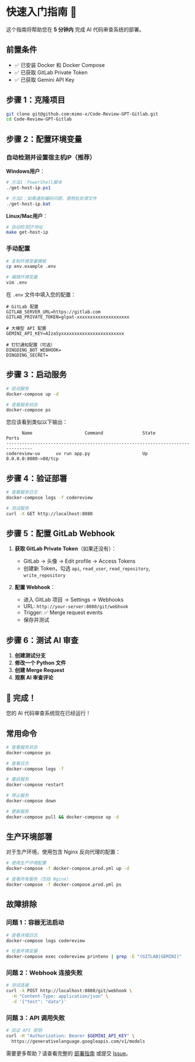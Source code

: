 # 快速入门指南 🚀

这个指南将帮助您在 **5 分钟内** 完成 AI 代码审查系统的部署。

## 前置条件

- ✅ 已安装 Docker 和 Docker Compose
- ✅ 已获取 GitLab Private Token
- ✅ 已获取 Gemini API Key

## 步骤 1：克隆项目

```bash
git clone git@github.com:mimo-x/Code-Review-GPT-Gitlab.git
cd Code-Review-GPT-Gitlab
```

## 步骤 2：配置环境变量

### 自动检测并设置宿主机IP（推荐）

**Windows用户**：
```powershell
# 方法1：PowerShell脚本
./get-host-ip.ps1

# 方法2：如果遇到编码问题，使用批处理文件
./get-host-ip.bat
```

**Linux/Mac用户**：
```bash
# 自动检测IP地址
make get-host-ip
```

### 手动配置

```bash
# 复制环境变量模板
cp env.example .env

# 编辑环境变量
vim .env
```

在 `.env` 文件中填入您的配置：

```env
# GitLab 配置
GITLAB_SERVER_URL=https://gitlab.com
GITLAB_PRIVATE_TOKEN=glpat-xxxxxxxxxxxxxxxxxxxx

# 大模型 API 配置
GEMINI_API_KEY=AIzaSyxxxxxxxxxxxxxxxxxxxxxxxx

# 钉钉通知配置（可选）
DINGDING_BOT_WEBHOOK=
DINGDING_SECRET=
```

## 步骤 3：启动服务

```bash
# 启动服务
docker-compose up -d

# 查看服务状态
docker-compose ps
```

您应该看到类似以下输出：

```
      Name                    Command               State           Ports
--------------------------------------------------------------------------------
codereview-uv      uv run app.py                    Up      0.0.0.0:8080->80/tcp
```

## 步骤 4：验证部署

```bash
# 查看服务日志
docker-compose logs -f codereview

# 测试服务
curl -X GET http://localhost:8080
```

## 步骤 5：配置 GitLab Webhook

1. **获取 GitLab Private Token**（如果还没有）：
   - GitLab → 头像 → Edit profile → Access Tokens
   - 创建新 Token，勾选 `api`, `read_user`, `read_repository`, `write_repository`

2. **配置 Webhook**：
   - 进入 GitLab 项目 → Settings → Webhooks
   - URL: `http://your-server:8080/git/webhook`
   - Trigger: ✅ Merge request events
   - 保存并测试

## 步骤 6：测试 AI 审查

1. **创建测试分支**
2. **修改一个 Python 文件**
3. **创建 Merge Request**
4. **观察 AI 审查评论**

## 🎉 完成！

您的 AI 代码审查系统现在已经运行！

## 常用命令

```bash
# 查看服务状态
docker-compose ps

# 查看日志
docker-compose logs -f

# 重启服务
docker-compose restart

# 停止服务
docker-compose down

# 更新服务
docker-compose pull && docker-compose up -d
```

## 生产环境部署

对于生产环境，使用包含 Nginx 反向代理的配置：

```bash
# 使用生产环境配置
docker-compose -f docker-compose.prod.yml up -d

# 查看所有服务（包括 Nginx）
docker-compose -f docker-compose.prod.yml ps
```

## 故障排除

### 问题 1：容器无法启动

```bash
# 查看详细日志
docker-compose logs codereview

# 检查环境变量
docker-compose exec codereview printenv | grep -E "(GITLAB|GEMINI)"
```

### 问题 2：Webhook 连接失败

```bash
# 测试连接
curl -X POST http://localhost:8080/git/webhook \
  -H "Content-Type: application/json" \
  -d '{"test": "data"}'
```

### 问题 3：API 调用失败

```bash
# 验证 API 密钥
curl -H "Authorization: Bearer $GEMINI_API_KEY" \
  https://generativelanguage.googleapis.com/v1/models
```

需要更多帮助？请查看完整的 [部署指南](README.md#部署指南-) 或提交 [Issue](https://github.com/mimo-x/Code-Review-GPT-Gitlab/issues)。 